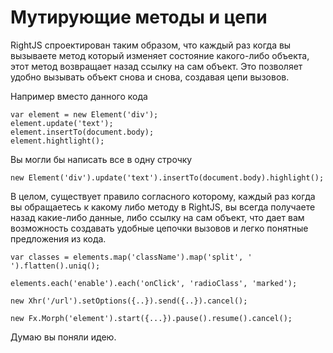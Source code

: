 # Мутирующие методы и цепи

RightJS спроектирован таким образом, что каждый раз когда вы вызываете
метод который изменяет состояние какого-либо объекта, этот метод возвращает
назад ссылку на сам объект. Это позволяет удобно вызывать объект снова и снова,
создавая цепи вызовов.

Например вместо данного кода

    var element = new Element('div');
    element.update('text');
    element.insertTo(document.body);
    element.hightlight();

Вы могли бы написать все в одну строчку

    new Element('div').update('text').insertTo(document.body).highlight();

В целом, существует правило согласного которому, каждый раз когда вы обращаетесь
к какому либо методу в RightJS, вы всегда получаете назад какие-либо данные,
либо ссылку на сам объект, что дает вам возможность создавать удобные
цепочки вызовов и легко понятные предложения из кода.

    var classes = elements.map('className').map('split', ' ').flatten().uniq();
    
    elements.each('enable').each('onClick', 'radioClass', 'marked');
    
    new Xhr('/url').setOptions({..}).send({..}).cancel();
    
    new Fx.Morph('element').start({...}).pause().resume().cancel();

Думаю вы поняли идею.
